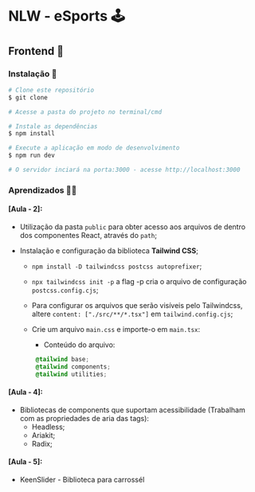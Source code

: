 # NLW - eSports 🕹

## Frontend 🎑

### Instalação 🎠

```bash
# Clone este repositório
$ git clone

# Acesse a pasta do projeto no terminal/cmd

# Instale as dependências
$ npm install

# Execute a aplicação em modo de desenvolvimento
$ npm run dev

# O servidor inciará na porta:3000 - acesse http://localhost:3000
```

### Aprendizados 🐱‍💻

#### [Aula - 2]:

- Utilização da pasta `public` para obter acesso aos arquivos de dentro dos componentes React, através do `path`;
- Instalação e configuração da biblioteca **Tailwind CSS**;

  - `npm install -D tailwindcss postcss autoprefixer`;
  - `npx tailwindcss init -p` a flag -p cria o arquivo de configuração `postcss.config.cjs`;
  - Para configurar os arquivos que serão visíveis pelo Tailwindcss, altere `content: ["./src/**/*.tsx"]` em `tailwind.config.cjs`;
  - Crie um arquivo `main.css` e importe-o em `main.tsx`:

    - Conteúdo do arquivo:

    ```CSS
     @tailwind base;
     @tailwind components;
     @tailwind utilities;
    ```

#### [Aula - 4]:

- Bibliotecas de components que suportam acessibilidade (Trabalham com as propriedades de aria das tags):
  - Headless;
  - Ariakit;
  - Radix;

#### [Aula - 5]:

- KeenSlider - Biblioteca para carrossél
